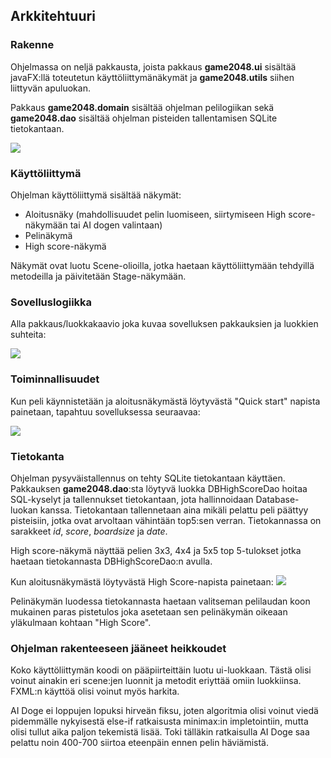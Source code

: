 ## Arkkitehtuuri
### Rakenne
Ohjelmassa on neljä pakkausta, joista pakkaus **game2048.ui** sisältää javaFX:llä toteutetun käyttöliittymänäkymät ja **game2048.utils** siihen liittyvän apuluokan. 

Pakkaus **game2048.domain** sisältää ohjelman pelilogiikan sekä **game2048.dao** sisältää ohjelman pisteiden tallentamisen SQLite tietokantaan.

<img src="https://i.ibb.co/f2YcPDB/Screen-Shot-2020-12-08-at-11-54-04.png">

### Käyttöliittymä
Ohjelman käyttöliittymä sisältää näkymät:
* Aloitusnäky (mahdollisuudet pelin luomiseen, siirtymiseen High score-näkymään tai AI dogen valintaan)
* Pelinäkymä
* High score-näkymä

Näkymät ovat luotu Scene-olioilla, jotka haetaan käyttöliittymään tehdyillä metodeilla ja päivitetään Stage-näkymään. 

### Sovelluslogiikka
Alla pakkaus/luokkakaavio joka kuvaa sovelluksen pakkauksien ja luokkien suhteita:

<img src= "https://i.ibb.co/1ZGPVBC/Screen-Shot-2020-12-08-at-12-18-46.png">

### Toiminnallisuudet 
Kun peli käynnistetään ja aloitusnäkymästä löytyvästä "Quick start" napista painetaan, tapahtuu sovelluksessa seuraavaa:

<img src= "https://i.ibb.co/f2dc5DQ/Screen-Shot-2020-11-28-at-16-39-45.png">

### Tietokanta
Ohjelman pysyväistallennus on tehty SQLite tietokantaan käyttäen. Pakkauksen **game2048.dao**:sta löytyvä luokka DBHighScoreDao hoitaa SQL-kyselyt ja tallennukset tietokantaan, jota hallinnoidaan Database-luokan kanssa. Tietokantaan tallennetaan aina mikäli pelattu peli päättyy pisteisiin, jotka ovat arvoltaan vähintään top5:sen verran. Tietokannassa on sarakkeet _id_, _score_, _boardsize_ ja _date_.

High score-näkymä näyttää pelien 3x3, 4x4 ja 5x5 top 5-tulokset jotka haetaan tietokannasta DBHighScoreDao:n avulla. 

Kun aloitusnäkymästä löytyvästä High Score-napista painetaan:
<img src= "https://github.com/eherra/ot-harjoitustyo/blob/main/dokumentaatio/kuvat/highScore.png">

Pelinäkymän luodessa tietokannasta haetaan valitseman pelilaudan koon mukainen paras pistetulos joka asetetaan sen pelinäkymän oikeaan yläkulmaan kohtaan "High Score". 

### Ohjelman rakenteeseen jääneet heikkoudet
Koko käyttöliittymän koodi on pääpiirteittäin luotu ui-luokkaan. Tästä olisi voinut ainakin eri scene:jen luonnit ja metodit eriyttää omiin luokkiinsa. FXML:n käyttöä olisi voinut myös harkita.

AI Doge ei loppujen lopuksi hirveän fiksu, joten algoritmia olisi voinut viedä pidemmälle nykyisestä else-if ratkaisusta minimax:in impletointiin, mutta olisi tullut aika paljon tekemistä lisää. Toki tälläkin ratkaisulla AI Doge saa pelattu noin 400-700 siirtoa eteenpäin ennen pelin häviämistä.

